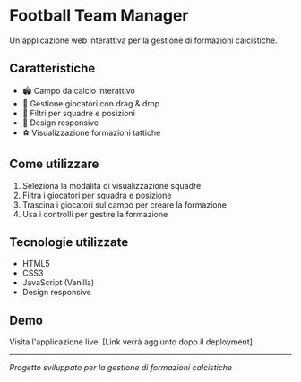 # Football Team Manager

Un'applicazione web interattiva per la gestione di formazioni calcistiche.

## Caratteristiche

- 🏟️ Campo da calcio interattivo
- 👥 Gestione giocatori con drag & drop
- 🔄 Filtri per squadre e posizioni
- 📱 Design responsive
- ⚽ Visualizzazione formazioni tattiche

## Come utilizzare

1. Seleziona la modalità di visualizzazione squadre
2. Filtra i giocatori per squadra e posizione
3. Trascina i giocatori sul campo per creare la formazione
4. Usa i controlli per gestire la formazione

## Tecnologie utilizzate

- HTML5
- CSS3
- JavaScript (Vanilla)
- Design responsive

## Demo

Visita l'applicazione live: [Link verrà aggiunto dopo il deployment]

---

*Progetto sviluppato per la gestione di formazioni calcistiche*